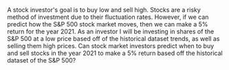 A stock investor's goal is to buy low and sell high. Stocks are a risky method of investment due to their fluctuation rates. However, if we can predict how the S&P 500 stock market moves, then we can make a 5% return for the year 2021. As an investor I will be investing in shares of the S&P 500 at a low price based off of the historical dataset trends, as well as selling them high prices. 
Can stock market investors predict when to buy and sell stocks in the year 2021 to make a 5% return based off the historical dataset of the S&P 500? 

